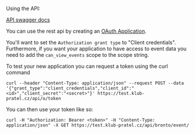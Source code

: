 Using the API:

[API swagger docs](https://test.klub-pratel.cz/api/docs/)

You can use the rest api by creating an [OAuth Application](https://test.klub-pratel.cz/oauth2_provider/application/add/).

You'll want to set the `Authorization grant type` to "Client credentials".
 Furthermore, if you want your application to have access to event data you need to add the `can_view_events` scope to the scope string.
 
 To test your new application you can request a token using the curl command
 
 ```
curl --header "Content-Type: application/json" --request POST --data '{"grant_type":"client_credentials","client_id":"<id>","client_secret":"<secret>"}' https://test.klub-pratel.cz/api/o/token
 ```
 
 You can then use your token like so:
 
 ```
curl -H "Authorization: Bearer <token>" -H "Content-Type: application/json" -X GET https://test.klub-pratel.cz/api/bronto/event/
 ```
